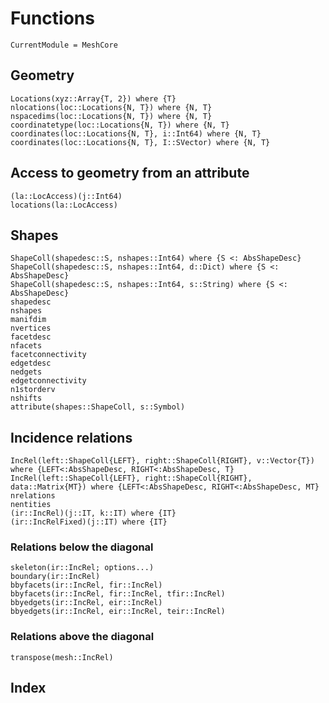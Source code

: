 # Functions

```@meta
CurrentModule = MeshCore
```

## Geometry

```@docs
Locations(xyz::Array{T, 2}) where {T}
nlocations(loc::Locations{N, T}) where {N, T}
nspacedims(loc::Locations{N, T}) where {N, T}
coordinatetype(loc::Locations{N, T}) where {N, T}
coordinates(loc::Locations{N, T}, i::Int64) where {N, T}
coordinates(loc::Locations{N, T}, I::SVector) where {N, T}
```

## Access to geometry from an attribute


```@docs
(la::LocAccess)(j::Int64)
locations(la::LocAccess)
```

## Shapes

```@docs
ShapeColl(shapedesc::S, nshapes::Int64) where {S <: AbsShapeDesc}
ShapeColl(shapedesc::S, nshapes::Int64, d::Dict) where {S <: AbsShapeDesc}
ShapeColl(shapedesc::S, nshapes::Int64, s::String) where {S <: AbsShapeDesc}
shapedesc
nshapes
manifdim
nvertices
facetdesc
nfacets
facetconnectivity
edgetdesc
nedgets
edgetconnectivity
n1storderv
nshifts
attribute(shapes::ShapeColl, s::Symbol)
```

## Incidence relations

```@docs
IncRel(left::ShapeColl{LEFT}, right::ShapeColl{RIGHT}, v::Vector{T}) where {LEFT<:AbsShapeDesc, RIGHT<:AbsShapeDesc, T}
IncRel(left::ShapeColl{LEFT}, right::ShapeColl{RIGHT}, data::Matrix{MT}) where {LEFT<:AbsShapeDesc, RIGHT<:AbsShapeDesc, MT}
nrelations
nentities
(ir::IncRel)(j::IT, k::IT) where {IT}
(ir::IncRelFixed)(j::IT) where {IT}
```

### Relations below the diagonal

```@docs
skeleton(ir::IncRel; options...)
boundary(ir::IncRel)
bbyfacets(ir::IncRel, fir::IncRel)
bbyfacets(ir::IncRel, fir::IncRel, tfir::IncRel)
bbyedgets(ir::IncRel, eir::IncRel)
bbyedgets(ir::IncRel, eir::IncRel, teir::IncRel)
```

### Relations above the diagonal

```@docs
transpose(mesh::IncRel)
```

## Index

```@index
```
